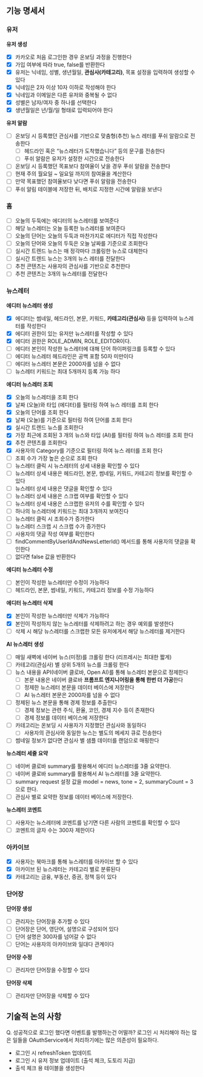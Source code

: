 ## 기능 명세서

### 유저

**유저 생성**

- [x]  카카오로 처음 로그인한 경우 온보딩 과정을 진행한다
- [x]  가입 여부에 따라 true, false를 반환한다
- [x]  유저는 닉네임, 성별, 생년월일, **관심사(카테고리)**, 목표 설정을 입력하여 생성할 수 있다
- [x]  닉네임은 2자 이상 10자 이하로 작성해야 한다
- [x]  닉네임과 이메일은 다른 유저와 중복될 수 없다
- [x]  성별은 남자/여자 중 하나를 선택한다
- [x]  생년월일은 년/월/일 형태로 입력되어야 한다

**유저 알람**

- [ ]  온보딩 시 등록했던 관심사를 기반으로 맞춤형(추천) 뉴스 레터를 푸쉬 알람으로 전송한다
    - [ ]  헤드라인 혹은 “뉴스레터가 도착했습니다” 등의 문구를 전송한다
    - [ ]  푸쉬 알람은 유저가 설정한 시간으로 전송한다
- [ ]  온보딩 시 등록했던 목표보다 참여율이 낮을 경우 푸쉬 알람을 전송한다
- [ ] 현재 주의 월요일 ~ 일요일 까지의 참여율을 계산한다
- [ ] 만약 목표했던 참여율보다 낮다면 푸쉬 알람을 전송한다
- [ ] 푸쉬 알림 테이블에 저장한 뒤, 배치로 지정한 시간에 알람을 보낸다

[//]: # (todo: 알람 테이블 추가하기 &#40;tb_notification&#41;)

### 홈
- [ ]  오늘의 두둑에는 에디터의 뉴스레터를 보여준다
- [ ]  해당 뉴스레터는 오늘 등록한 뉴스레터를 보여준다
- [ ]  오늘의 단어는 오늘의 두둑과 마찬가지로 에디터가 직접 작성한다
- [ ]  오늘의 단어와 오늘의 두둑은 오늘 날짜를 기준으로 조회한다
- [ ]  실시간 트렌드 뉴스는 매 정각마다 크롤링한 뉴스로 대체한다 
- [ ]  실시간 트렌드 뉴스는 3개의 뉴스 레터를 전달한다
- [ ]  추천 콘텐츠는 사용자의 관심사를 기반으로 추천한다 
- [ ]  추천 콘텐츠는 3개의 뉴스레터를 전달한다

### 뉴스레터

**에디터 뉴스레터 생성**

- [x]  에디터는 썸네일, 헤드라인, 본문, 키워드, **카테고리(관심사)** 등을 입력하여 뉴스레터를 작성한다
- [x]  에디터 권한이 있는 유저만 뉴스레터를 작성할 수 있다
- [x]  에디터 권한은 ROLE_ADMIN, ROLE_EDITOR이다.
- [ ]  에디터 본인이 작성한 뉴스레터에 대해 단어 하이퍼링크를 등록할 수 있다
- [ ]  에디터 뉴스레터 헤드라인은 공백 포함 50자 미만이다
- [ ]  에디터 뉴스레터 본문은 2000자를 넘을 수 없다
- [ ]  뉴스레터 키워드는 최대 5개까지 등록 가능 하다

**에디터 뉴스레터 조회**

- [x]  오늘의 뉴스레터을 조회 한다
  - [x]  날짜 (오늘)와 타입 (에디터)를 필터링 하여 뉴스 레터를 조회 한다
- [x]  오늘의 단어를 조회 한다
  - [x]  날짜 (오늘)를 기준으로 필터링 하여 단어를 조회 한다
- [x]  실시간 트렌드 뉴스를 조회한다
  - [x]  가장 최근에 조회된 3 개의 뉴스와 타입 (AI)를 필터링 하여 뉴스 레터를 조회 한다
- [x]  추천 콘텐츠를 조회한다
  - [x]  사용자의 Category를 기준으로 필터링 하여 뉴스 레터를 조회 한다
  - [ ]  조회 수가 가장 높은 순으로 조회 한다
- [ ]  뉴스레터 클릭 시 뉴스레터의 상세 내용을 확인할 수 있다
- [ ]  뉴스레터 상세 내용은 헤드라인, 본문, 썸네일, 키워드, 카테고리 정보를 확인할 수 있다
- [ ]  뉴스레터 상세 내용은 댓글을 확인할 수 있다
- [ ]  뉴스레터 상세 내용은 스크랩 여부를 확인할 수 있다
- [ ]  뉴스레터 상세 내용은 스크랩한 유저의 수를 확인할 수 있다
- [ ]  하나의 뉴스레터에 키워드는 최대 3개까지 보여진다
- [ ]  뉴스레터 클릭 시 조회수가 증가한다
- [ ]  뉴스레터 스크랩 시 스크랩 수가 증가한다
- [ ]  사용자의 댓글 작성 여부를 확인한다
  - [ ]  findCommentByUserIdAndNewsLetterId() 메서드를 통해 사용자의 댓글을 확인한다
  - [ ]  없다면 false 값을 반환한다 

**에디터 뉴스레터 수정**

- [ ]  본인이 작성한 뉴스레터만 수정이 가능하다
- [ ]  헤드라인, 본문, 썸네일, 키워드, 카테고리 정보를 수정 가능하다

**에디터 뉴스레터 삭제**

- [x]  본인이 작성한 뉴스레터만 삭제가 가능하다
- [x] 본인이 작성하지 않는 뉴스레터를 삭제하려고 하는 경우 예외를 발생한다
- [ ]  삭제 시 해당 뉴스레터를 스크랩한 모든 유저에게서 해당 뉴스레터를 제거한다

**AI 뉴스레터 생성**

- [ ]  매일 새벽에 네이버 뉴스(미정)를 크롤링 한다 (리프레시는 최대한 짧게)
- [ ]  카테고리(관심사) 별 상위 5개의 뉴스를 크롤링 한다
- [ ]  뉴스 내용을 API(네이버 클로바, Open AI)를 통해 뉴스레터 본문으로 정제한다
    - [ ]  본문 내용은 네이버 클로바 **프롬프트 엔지니어링을 통해 한번 더 가공**한다
    - [ ]  정제한 뉴스레터 본문을 데이터 베이스에 저장한다
    - [ ]  AI 뉴스레터 본문은 2000자를 넘을 수 없다
- [ ]  정제된 뉴스 본문을 통해 경제 정보를 추출한다
    - [ ]  경제 정보는 관련 주식, 환율, 코인, 경제 지수 등이 존재한다
    - [ ]  경제 정보를 데이터 베이스에 저장한다
- [ ]  카테고리는 온보딩 시 사용자가 지정했던 관심사와 동일하다
    - [ ]  사용자의 관심사와 동일한 뉴스는 별도의 메세지 큐로 전송한다
- [ ] 썸네일 정보가 없다면 관심사 별 샘플 데이터를 랜덤으로 매핑한다

[//]: # (todo: 알람 테이블 추가하기 &#40;tb_notification&#41;)

**뉴스레터 세줄 요약**

- [ ]  네이버 클로바 summary를 활용해서 에디터 뉴스레터를 3줄 요약한다.
- [ ]  네이버 클로바 summary를 활용해서 AI 뉴스레터를 3줄 요약한다.
- [ ]  summary request 설정 값을 model = news, tone = 2, summaryCount = 3 으로 한다.
- [ ]  관심사 별로 요약한 정보를 데이터 베이스에 저장한다.

**뉴스레터 코멘트**

- [ ]  사용자는 뉴스레터에 코멘트를 남기면 다른 사람의 코멘트를 확인할 수 있다
- [ ]  코멘트의 글자 수는 300자 제한이다

### 아카이브 

- [x]  사용자는 북마크를 통해 뉴스레터를 아카이브 할 수 있다
- [x]  아카이브 된 뉴스레터는 카테고리 별로 분류된다
  - [x] 카테고리는 금융, 부동산, 증권, 정책 등이 있다 

### 단어장

**단어장 생성**

- [ ]  관리자는 단어장을 추가할 수 있다
- [ ]  단어장은 단어, 영단어, 설명으로 구성되어 있다
- [ ]  단어 설명은 300자를 넘어갈 수 없다
- [ ]  단어는 사용자의 아카이브와 일대다 관계이다

**단어장 수정**

- [ ]  관리자만 단어장을 수정할 수 있다

**단어장 삭제**

- [ ]  관리자만 단어장을 삭제할 수 있다

## 기술적 논의 사항

Q. 성공적으로 로그인 했다면 이벤트를 발행하는건 어떨까? 
로그인 시 처리해야 하는 많은 일들을 OAuthService에서 처리하기에는 많은 의존성이 필요하다.

- 로그인 시 refreshToken 업데이트
- 로그인 시 유저 정보 업데이트 (출석 체크, 도토리 지급) 
- 출석 체크 용 테이블을 생성한다